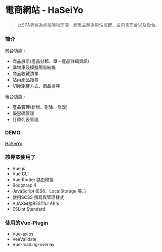 # 電商網站 - HaSeiYo
> 此SPA專案為虛擬購物商店，銷售主題為男性服飾，並包含前台以及後台。

### 簡介

前台功能 : 

* 商品展示(產品分類、單一產品詳細資訊)
* 購物車及模擬簡易結帳
* 商品收藏清單
* 站內產品搜尋
* 切換瀏覽方式、商品排序

後台功能 : 

* 產品管理(新增、刪除、修改)
* 優惠碼管理
* 訂單列表管理

### DEMO 

[HaSeiYo](https://lionms200789.github.io/haseiyo-SPA/#/)

### 該專案使用了

* Vue.js 
* Vue CLI 
* Vue Router 路由模擬
* Bootstrap 4 
* JavaScript (ES6、LocalStorage 等..)
* 使用SCSS 撰寫與管理樣式
* AJAX串接RESTful APIs
* ESLint Standard 

### 使用的Vue-Plugin

* Vue-axios 
* VeeValidate
* Vue-loading-overlay
